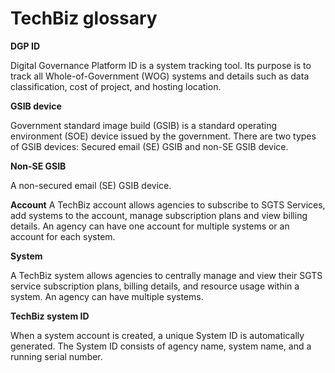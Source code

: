 # TechBiz glossary

**DGP ID**

Digital Governance Platform ID is a system tracking tool. Its purpose is to track all Whole-of-Government (WOG) systems and details such as data classification, cost of project, and hosting location.

**GSIB device**

Government standard image build (GSIB) is a standard operating environment (SOE) device issued by the government. There are two types of GSIB devices: Secured email (SE) GSIB and non-SE GSIB device.

**Non-SE GSIB**

A non-secured email (SE) GSIB device.

**Account**
A TechBiz account allows agencies to subscribe to SGTS Services, add systems to the account, manage subscription plans and view billing details. An agency can have one account for multiple systems or an account for each system.

**System**

A TechBiz system allows agencies to centrally manage and view their SGTS service subscription plans, billing details, and resource usage within a system. An agency can have multiple systems.

**TechBiz system ID**
 
When a system account is created, a unique System ID is automatically generated. The System ID consists of agency name, system name, and a running serial number.


